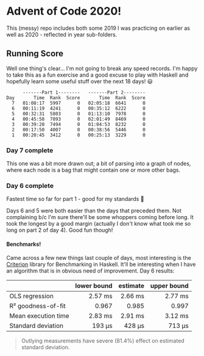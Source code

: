 # Advent of Code 2020!
This (messy) repo includes both some 2019 I was practicing on earlier as well as 2020 - reflected in year sub-folders.
## Running Score
Well one thing's clear... I'm not going to break any speed records. I'm happy to take this as a fun exercise and a good excuse to play with Haskell and hopefully learn some useful stuff over the next 18 days! 😃

```
      -------Part 1--------   -------Part 2--------
Day       Time  Rank  Score       Time  Rank  Score
  7   01:08:17  5997      0   02:05:18  6641      0
  6   00:11:19  4241      0   00:35:12  6222      0
  5   00:32:31  5803      0   01:13:10  7978      0
  4   00:45:58  7893      0   02:01:49  8469      0
  3   00:39:20  7494      0   01:04:53  8232      0
  2   00:17:50  4007      0   00:38:56  5446      0
  1   00:20:45  3412      0   00:25:13  3229      0
```

### Day 7 complete
This one was a bit more drawn out; a bit of parsing into a graph of nodes, where each node is a bag that might contain one or more other bags. 


### Day 6 complete
Fastest time so far for part 1 - good for my standards 🙂

Days 6 and 5 were both easier than the days that preceded them. Not complaining b/c I'm sure there'll be some whoppers coming before long. It took the longest by a good margin (actually I don't know what took me so long on part 2 of day 4). Good fun though!

#### Benchmarks!
Came across a few new things last couple of days, most interesting is the [Criterion](http://www.serpentine.com/criterion/) library for Benchmarking in Haskell. It'll be interesting when I have an algorithm that is in obvious need of improvement. Day 6 results:

||lower bound	|estimate	|upper bound|
|--|--:|--:|--:|
|OLS regression	|2.57 ms	|2.66 ms	|2.77 ms
|R² goodness-of-fit	|0.967	|0.985	|0.997
|Mean execution time	|2.83 ms	|2.91 ms	|3.12 ms
|Standard deviation	|193 μs	|428 μs|	713 μs
> Outlying measurements have severe (81.4%) effect on estimated standard deviation.

